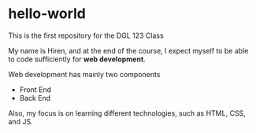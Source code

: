 # hello-world
This is the first repository for the DGL 123 Class

My name is Hiren, and at the end of the course, I expect myself to be able to code sufficiently for **web development**.

Web development has mainly two components
- Front End
- Back End

Also, my focus is on learning different technologies, such as HTML, CSS, and JS.
